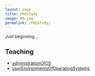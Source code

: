 ```yaml
---
layout: page
title: PhDStudy
image: 08.jpg
permalink: /PhDStudy/
---
```


Just beginning...

## Teaching
* [administrationOfOS](administrationOfOS/)
* [userEnvironmentsOfOperatingSystems](userEnvironmentsOfOperatingSystems/)
